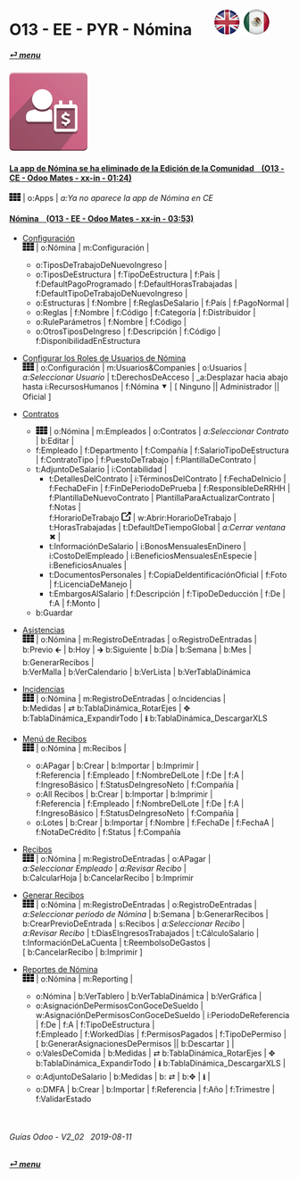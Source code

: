 # O13 - EE - PYR - Nómina &nbsp;&nbsp;&nbsp;&nbsp; [![en-uk](/doc/img/flg/en-uk-flg-btn-sml.png)](/en-uk/o13/ee/pyr/en-uk-o13-ee-pyr-payroll-guides.md) [ ![es-mx](/doc/img/flg/es-mx-flg-btn-sml.png)](/es-mx/o13/ee/pyr/es-mx-o13-ee-pyr-payroll-guides.md)
#### [_&#x23CE; menu_](/es-mx/o13/ee/es-mx-o13-ee-guides-menu.md "Regresar al menúu de EE")  
### ![pyr](/doc/img/hr_payroll.png)

#### [La app de Nómina se ha eliminado de la Edición de la Comunidad &nbsp;&nbsp; (O13 - CE - Odoo Mates - xx-in - 01:24)](https://youtube.com/embed/ssrMiPrdbQQ?autoplay=1&start=0&end=0&rel=0)  
[***Sync***]: # (es-mx-o13-ce-pyr-payroll-guides)  
![apps](/doc/img/apps.png) | o:Apps | _a:Ya no aparece la app de Nómina en CE_

#### [Nómina &nbsp;&nbsp; (O13 - EE - Odoo Mates - xx-in - 03:53)](https://youtube.com/embed/AOuV7cD0PE0?autoplay=1&start=0&end=0&rel=0&nocount)  

- [Configuración](https://youtube.com/embed/AOuV7cD0PE0?autoplay=1&start=112&end=134&rel=0)  
  ![apps](/doc/img/apps.png) | o:Nómina | m:Configuración |  
  - o:TiposDeTrabajoDeNuevoIngreso |  
  - o:TiposDeEstructura | f:TipoDeEstructura | f:País |  
    f:DefaultPagoProgramado | f:DefaultHorasTrabajadas | f:DefaultTipoDeTrabajoDeNuevoIngreso |  
  - o:Estructuras | f:Nombre | f:ReglasDeSalario | f:País | f:PagoNormal |  
  - o:Reglas | f:Nombre | f:Código | f:Categoría | f:Distribuidor |  
  - o:RuleParámetros | f:Nombre | f:Código |  
  - o:OtrosTiposDeIngreso | f:Descripción | f:Código | f:DisponibilidadEnEstructura  
  
- [Configurar los Roles de Usuarios de Nómina](https://youtube.com/embed/AOuV7cD0PE0?autoplay=1&start=199&end=218&rel=0)  
  ![apps](/doc/img/apps.png) | o:Configuración | m:Usuarios&Companies | o:Usuarios |  
  _a:Seleccionar Usuario_ | t:DerechosDeAcceso | _a:Desplazar hacia abajo hasta i:RecursosHumanos | f:Nómina &#x2BC6; | \[ Ninguno || Administrador || Oficial ]  
  
- [Contratos](https://youtube.com/embed/AOuV7cD0PE0?autoplay=1&start=0&end=74&rel=0)  
  - ![apps](/doc/img/apps.png) | o:Nómina | m:Empleados | o:Contratos | _a:Seleccionar Contrato_ | b:Editar |  
  - f:Empleado | f:Departmento | f:Compañía | f:SalarioTipoDeEstructura | f:ContratoTipo | f:PuestoDeTrabajo | f:PlantillaDeContrato |  
  - t:AdjuntoDeSalario | i:Contabilidad |  
    - t:DetallesDelContrato | i:TérminosDelContrato | f:FechaDeInicio | f:FechaDeFin | f:FinDePeriodoDePrueba | f:ResponsibleDeRRHH |  
      f:PlantillaDeNuevoContrato | PlantillaParaActualizarContrato | f:Notas |  
      f:HorarioDeTrabajo ![show_catalog](/doc/img/show_catalog.png) | w:Abrir:HorarioDeTrabajo | t:HorasTrabajadas | t:DefaultDeTiempoGlobal | _a:Cerrar ventana_ &#x2716; |  
    - t:InformaciónDeSalario | i:BonosMensualesEnDinero | i:CostoDelEmpleado | i:BeneficiosMensualesEnEspecie | i:BeneficiosAnuales |  
    - t:DocumentosPersonales | f:CopiaDeIdentificaciónOficial | f:Foto | f:LicenciaDeManejo |  
    - t:EmbargosAlSalario | f:Descripción | f:TipoDeDeducción | f:De | f:A | f:Monto |  
  - b:Guardar  

- [Asistencias](https://youtube.com/embed/AOuV7cD0PE0?autoplay=1&start=75&end=94&rel=0)  
  ![apps](/doc/img/apps.png) | o:Nómina | m:RegistroDeEntradas | o:RegistroDeEntradas |  
  b:Previo &#x1F870; | b:Hoy | &#x1F872; b:Siguiente | b:Día | b:Semana | b:Mes | b:GenerarRecibos |  
  b:VerMalla | b:VerCalendario | b:VerLista | b:VerTablaDinámica  
  
- [Incidencias](https://youtube.com/embed/AOuV7cD0PE0?autoplay=1&start=95&end=105&rel=0)  
  ![apps](/doc/img/apps.png) | o:Nómina | m:RegistroDeEntradas | o:Incidencias |  
  b:Medidas | &#x21C4; b:TablaDinámica_RotarEjes | &#x2725; b:TablaDinámica_ExpandirTodo | **&#x2B73;** b:TablaDinámica_DescargarXLS  
  
- [Menú de Recibos](https://youtube.com/embed/AOuV7cD0PE0?autoplay=1&start=223&end=228&rel=0)  
  ![apps](/doc/img/apps.png) | o:Nómina | m:Recibos |  
  - o:APagar | b:Crear | b:Importar | b:Imprimir |  
    f:Referencia | f:Empleado | f:NombreDelLote | f:De | f:A | f:IngresoBásico | f:StatusDeIngresoNeto | f:Compañía |  
  - o:All Recibos | b:Crear | b:Importar | b:Imprimir |  
    f:Referencia | f:Empleado | f:NombreDelLote | f:De | f:A | f:IngresoBásico | f:StatusDeIngresoNeto | f:Compañía |  
  - o:Lotes | b:Crear | b:Importar | f:Nombre | f:FechaDe | f:FechaA | f:NotaDeCrédito | f:Status | f:Compañía

- [Recibos](https://youtube.com/embed/AOuV7cD0PE0?autoplay=1&start=105&end=112&rel=0)  
  ![apps](/doc/img/apps.png) | o:Nómina | m:RegistroDeEntradas | o:APagar |  
  _a:Seleccionar Empleado_ | _a:Revisar Recibo_ |  
  b:CalcularHoja | b:CancelarRecibo | b:Imprimir  
  
- [Generar Recibos](https://youtube.com/embed/AOuV7cD0PE0?autoplay=1&start=169&end=196&rel=0)  
  ![apps](/doc/img/apps.png) | o:Nómina | m:RegistroDeEntradas | o:RegistroDeEntradas |  
  _a:Seleccionar periodo de Nómina_ | b:Semana | b:GenerarRecibos |  
  b:CrearPrevioDeEntrada | s:Recibos | _a:Seleccionar Recibo_ |  
  _a:Revisar Recibo_ | t:DíasEIngresosTrabajados | t:CálculoSalario | t:InformaciónDeLaCuenta | t:ReembolsoDeGastos |  
  \[ b:CancelarRecibo | b:Imprimir ]  
  
- [Reportes de Nómina](https://youtube.com/embed/AOuV7cD0PE0?autoplay=1&start=135&end=223&rel=0)  
  ![apps](/doc/img/apps.png) | o:Nómina | m:Reporting |  
  - o:Nómina | b:VerTablero | b:VerTablaDinámica | b:VerGráfica |  
  - o:AsignaciónDePermisosConGoceDeSueldo | w:AsignaciónDePermisosConGoceDeSueldo | i:PeriodoDeReferencia | f:De | f:A | f:TipoDeEstructura |  
    f:Empleado | f:WorkedDías | f:PermisosPagados | f:TipoDePermiso | \[ b:GenerarAsignacionesDePermisos || b:Descartar ] |  
  - o:ValesDeComida | b:Medidas | &#x21C4; b:TablaDinámica_RotarEjes | &#x2725; b:TablaDinámica_ExpandirTodo | **&#x2B73;** b:TablaDinámica_DescargarXLS |  
  - o:AdjuntoDeSalario | b:Medidas | b: &#x21C4; | b:&#x2725; | **&#x2B73;** |  
  - o:DMFA | b:Crear | b:Importar | f:Referencia | f:Año | f:Trimestre | f:ValidarEstado
 
<br>
	
###### Guías Odoo - V2_02 &nbsp; 2019-08-11  
**[_&#x23CE; menu_](/es-mx/o13/ee/es-mx-o13-ee-guides-menu.md)**  
